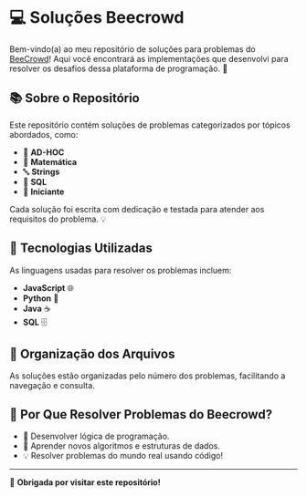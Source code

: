 # 💻 **Soluções Beecrowd**

Bem-vindo(a) ao meu repositório de soluções para problemas do [BeeCrowd](https://www.beecrowd.com.br/)! Aqui você encontrará as implementações que desenvolvi para resolver os desafios dessa plataforma de programação. 🚀

## 📚 **Sobre o Repositório**

Este repositório contém soluções de problemas categorizados por tópicos abordados, como:

- 🧩 **AD-HOC**
- 🧮 **Matemática**
- 🔤 **Strings**
- 💾 **SQL**
- 🐣 **Iniciante**

Cada solução foi escrita com dedicação e testada para atender aos requisitos do problema. 💡

## 🚀 **Tecnologias Utilizadas**

As linguagens usadas para resolver os problemas incluem:

- **JavaScript** 🌐  
- **Python** 🐍   
- **Java** ☕
- **SQL** 🗄️

## 📂 **Organização dos Arquivos**

As soluções estão organizadas pelo número dos problemas, facilitando a navegação e consulta.  

## 🤔 **Por Que Resolver Problemas do Beecrowd?**

- 💪 Desenvolver lógica de programação.  
- 📖 Aprender novos algoritmos e estruturas de dados.  
- 💡 Resolver problemas do mundo real usando código!

---

🖤 **Obrigada por visitar este repositório!**


